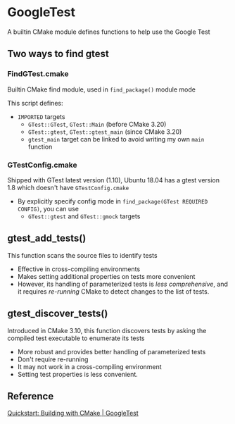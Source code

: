 # GoogleTest
A builtin CMake module defines functions to help use the Google Test

## Two ways to find gtest
### FindGTest.cmake
Builtin CMake find module, used in `find_package()` module mode

This script defines:
* `IMPORTED` targets
    - `GTest::GTest`, `GTest::Main` (before CMake 3.20)
    - `GTest::gtest`, `GTest::gtest_main` (since CMake 3.20)
    - `gtest_main` target can be linked to avoid writing my own `main` function

### GTestConfig.cmake
Shipped with GTest latest version (1.10), Ubuntu 18.04 has a gtest version 1.8 which doesn't have `GTestConfig.cmake`
* By explicitly specify config mode in `find_package(GTest REQUIRED CONFIG)`, you can use
    - `GTest::gtest` and `GTest::gmock` targets

## gtest_add_tests()
This function scans the source files to identify tests
* Effective in cross-compiling environments
* Makes setting additional properties on tests more convenient
* However, its handling of parameterized tests is _less comprehensive_, and it requires _re-running_ CMake to detect changes to the list of tests.

## gtest_discover_tests()
Introduced in CMake 3.10, this function discovers tests by asking the compiled test executable to enumerate its tests
* More robust and provides better handling of parameterized tests
* Don't require re-running
* It may not work in a cross-compiling environment
* Setting test properties is less convenient.

## Reference
[Quickstart: Building with CMake | GoogleTest](https://google.github.io/googletest/quickstart-cmake.html)

